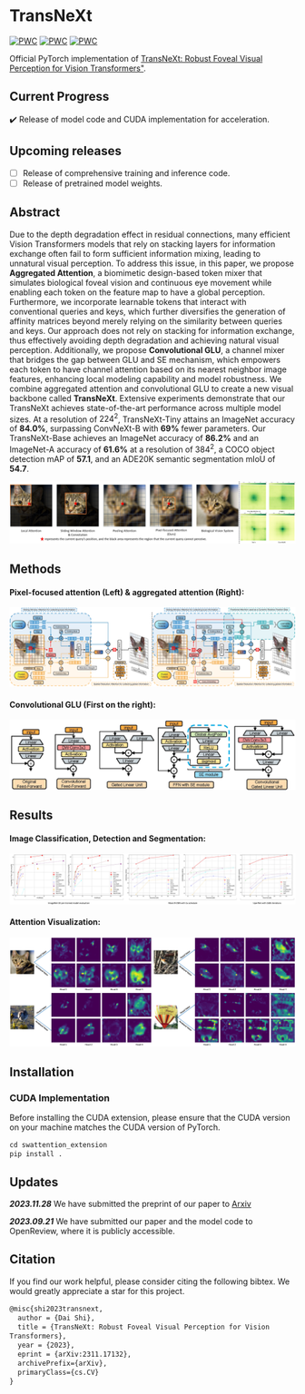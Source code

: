 # TransNeXt
[![PWC](https://img.shields.io/endpoint.svg?url=https://paperswithcode.com/badge/transnext-robust-foveal-visual-perception-for/domain-generalization-on-imagenet-a)](https://paperswithcode.com/sota/domain-generalization-on-imagenet-a?p=transnext-robust-foveal-visual-perception-for)
[![PWC](https://img.shields.io/endpoint.svg?url=https://paperswithcode.com/badge/transnext-robust-foveal-visual-perception-for/object-detection-on-coco-minival)](https://paperswithcode.com/sota/object-detection-on-coco-minival?p=transnext-robust-foveal-visual-perception-for)
[![PWC](https://img.shields.io/endpoint.svg?url=https://paperswithcode.com/badge/transnext-robust-foveal-visual-perception-for/semantic-segmentation-on-ade20k)](https://paperswithcode.com/sota/semantic-segmentation-on-ade20k?p=transnext-robust-foveal-visual-perception-for)

Official PyTorch implementation of [TransNeXt: Robust Foveal Visual Perception for Vision Transformers"](https://arxiv.org/pdf/2311.17132.pdf).

## Current Progress
:heavy_check_mark: Release of model code and CUDA implementation for acceleration.

## Upcoming releases

- [ ] Release of comprehensive training and inference code.
- [ ] Release of pretrained model weights.

## Abstract
Due to the depth degradation effect in residual connections, many efficient Vision Transformers models that rely on stacking layers for information exchange often fail to form sufficient information mixing, leading to unnatural visual perception. To address this issue, in this paper, we propose **Aggregated Attention**, a biomimetic design-based token mixer that simulates biological foveal vision and continuous eye movement while enabling each token on the feature map to have a global perception. Furthermore, we incorporate learnable tokens that interact with conventional queries and keys, which further diversifies the generation of affinity matrices beyond merely relying on the similarity between queries and keys. Our approach does not rely on stacking for information exchange, thus effectively avoiding depth degradation and achieving natural visual perception.
Additionally, we propose **Convolutional GLU**, a channel mixer that bridges the gap between GLU and SE mechanism, which empowers each token to have channel attention based on its nearest neighbor image features, enhancing local modeling capability and model robustness. We combine aggregated attention and convolutional GLU to create a new visual backbone called **TransNeXt**. Extensive experiments demonstrate that our TransNeXt achieves state-of-the-art performance across multiple model sizes. At a resolution of $224^2$, TransNeXt-Tiny attains an ImageNet accuracy of **84.0\%**, surpassing ConvNeXt-B with **69\%** fewer parameters. Our TransNeXt-Base achieves an ImageNet accuracy of **86.2\%** and an ImageNet-A accuracy of **61.6\%** at a resolution of $384^2$, a COCO object detection mAP of **57.1**, and an ADE20K semantic segmentation mIoU of **54.7**.

![biological_vision](figures/biological_vision.jpg "biological_vision")
## Methods
#### Pixel-focused attention (Left) & aggregated attention (Right):

![pixel-focused_attention](figures/pixel-focused_attention.jpg "pixel-focused_attention")
#### Convolutional GLU (First on the right):
![Convolutional GLU](figures/feedforward_variants.jpg "Convolutional GLU")

## Results
#### Image Classification, Detection and Segmentation:
![experiment_figure](figures/experiment_figure.jpg "experiment_figure")

#### Attention Visualization:
![foveal_peripheral_vision](figures/foveal_peripheral_vision.jpg "foveal_peripheral_vision")

## Installation
### CUDA Implementation
Before installing the CUDA extension, please ensure that the CUDA version on your machine matches the CUDA version of PyTorch. 

    cd swattention_extension
    pip install .

## Updates

***2023.11.28*** We have submitted the preprint of our paper to [Arxiv](https://arxiv.org/abs/2311.17132)

***2023.09.21*** We have submitted our paper and the model code to OpenReview, where it is publicly accessible.

## Citation
If you find our work helpful, please consider citing the following bibtex. We would greatly appreciate a star for this project.

    @misc{shi2023transnext,
      author = {Dai Shi},
      title = {TransNeXt: Robust Foveal Visual Perception for Vision Transformers},
      year = {2023},
      eprint = {arXiv:2311.17132},
      archivePrefix={arXiv},
      primaryClass={cs.CV}
    }
